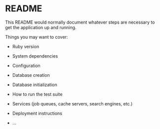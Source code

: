 # README

This README would normally document whatever steps are necessary to get the
application up and running.

Things you may want to cover:

* Ruby version

* System dependencies

* Configuration

* Database creation

* Database initialization

* How to run the test suite

* Services (job queues, cache servers, search engines, etc.)

* Deployment instructions

* ...


<script >
    handler = Gmaps.build('Google');
    handler.buildMap({ provider: { scrollwheel: false }, internal: {id: 'map'}}, function(){
        markers = handler.addMarkers([
            {
                "lat": <%= @trip.latitude %>,
                "lng": <%= @trip.longitude %>,
                "infowindow": '<p></p><p><%= @trip.address %></p><p><%= link_to "Googleマップで見る" ,"https://maps.google.co.jp/maps?q=loc:#{@trip.latitude},#{@trip.longitude}&iwloc=J",target: "_blank" %></p>'
            }
        ]);
        handler.bounds.extendWith(markers);
        handler.fitMapToBounds();
        handler.getMap().setZoom(17);
    });
</script>
<script>
    $(document).ready(function(){
        $('#my-slide').slick({
            // アクセシビリティ。左右ボタンで画像の切り替えをできるかどうか
            accessibility: true,
            // 自動再生。trueで自動再生される。
            autoplay: false,
            // 自動再生で切り替えをする時間
            autoplaySpeed: 3000,
            // 自動再生や左右の矢印でスライドするスピード
            speed: 400,
            // 自動再生時にスライドのエリアにマウスオンで一時停止するかどうか
            pauseOnHover: true,
            // 自動再生時にドットにマウスオンで一時停止するかどうか
            pauseOnDotsHover: true,
            // 切り替えのアニメーション。ease,linear,ease-in,ease-out,ease-in-out
            cssEase: 'ease',
            // 画像下のドット（ページ送り）を表示
            dots: false,
            // ドットのclass名をつける
            dotsClass: 'dot-class',
            // ドラッグができるかどうか
            draggable: true,
            // 切り替え時のフェードイン設定。trueでon
            fade: false,
            // 左右の次へ、前へボタンを表示するかどうか
            arrows: true,
            // 無限スクロールにするかどうか。最後の画像の次は最初の画像が表示される。
            infinite: true,
            // 最初のスライダーの位置
            initialSlide: 0,
            // 画像の遅延表示。‘ondemand’or'progressive'

            // スライドのエリアにマウスオーバーしている間、自動再生を止めるかどうか。
            pauseOnHover: true,
            // スライドのエリアに画像がいくつ表示されるかを指定
            slidesToShow: 1,
            // 一度にスライドする数
            slidesToScroll: 2,
            // タッチスワイプに対応するかどうか
            swipe: true,
            // 縦方向へのスライド
            vertical: false,
            // 表示中の画像を中央へ
            centerMode: true,
            // 中央のpadding
            centerPadding: '0px'
        });

    });
</script>
<script >
    $(function() {
        $(document).on('ajax:success', 'form', function(e) {
            console.log(e)
            $('.review__box').prepend(e.detail[2]["response"])
            $('#review_evaluation_id').val('');
            $('#review_comment').val('');
            $('#review_month').val('');
            $('#review_review_photos_attributes_0_review_image').val('');
            $('.review-registration').hide();
            $('.review__wrapper').hide();
        })
        $(document).on('click', 'input[type=submit]', function() {
            if ($('input[type=text]').val() == '') {
                return false;
            }
        })
        $(document).on('click', '.contribution', function() {
            $('.review-registration').show();
            $(".review__wrapper").show();

        })
        $(document).on("click", ".review__wrapper" , function(){
            $('.review-registration').hide();
            $('.review__wrapper').hide();
        })
    })
</script>
<script>
    $(function() {
        $(document).on("ajax:success", ".wanna", function(e) {
            if ($('#' + e.detail[0]).hasClass('heart')) {
                $('#' + e.detail[0]).removeClass('heart');
            } else {
                $('#' + e.detail[0]).addClass('heart');
            }
        })
    })
</script>

